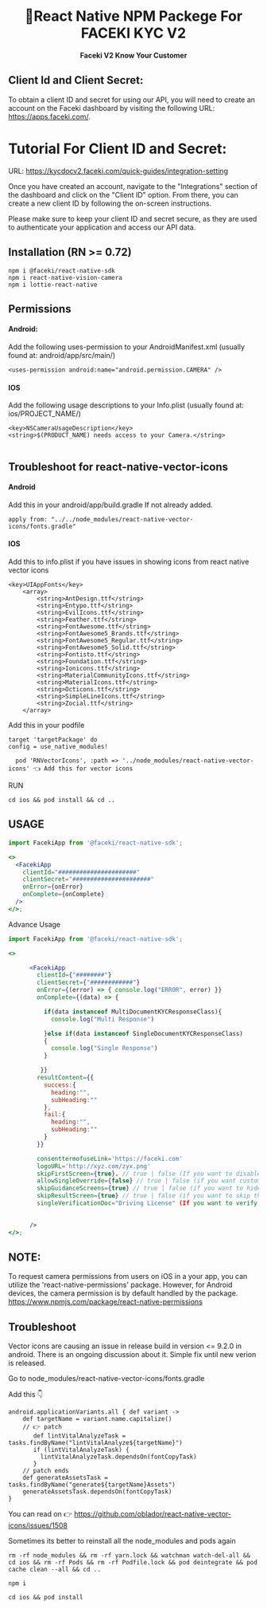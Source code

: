 <h1 align="center">
    🎈React Native NPM Packege For FACEKI KYC V2
</h1>

<p align="center">
  <strong>Faceki V2 Know Your Customer</strong><br>
</p>



## Client Id and Client Secret:

To obtain a client ID and secret for using our API, you will need to create an account on the Faceki dashboard by visiting the following URL: https://apps.faceki.com/.

# Tutorial For Client ID and Secret:
 
URL: https://kycdocv2.faceki.com/quick-guides/integration-setting

Once you have created an account, navigate to the "Integrations" section of the dashboard and click on the "Client ID" option. From there, you can create a new client ID by following the on-screen instructions.

Please make sure to keep your client ID and secret secure, as they are used to authenticate your application and access our API data.

## Installation (RN >= 0.72)

```
npm i @faceki/react-native-sdk
npm i react-native-vision-camera
npm i lottie-react-native
```



## Permissions

#### Android:

Add the following uses-permission to your AndroidManifest.xml (usually found at: android/app/src/main/)

```
<uses-permission android:name="android.permission.CAMERA" />

```

#### IOS

Add the following usage descriptions to your Info.plist (usually found at: ios/PROJECT_NAME/)

```
<key>NSCameraUsageDescription</key>
<string>$(PRODUCT_NAME) needs access to your Camera.</string>


```

## Troubleshoot for react-native-vector-icons

#### Android

Add this in your android/app/build.gradle If not already added.

```
apply from: "../../node_modules/react-native-vector-icons/fonts.gradle"
```

#### IOS

Add this to info.plist if you have issues in showing icons from react native vector icons

```
<key>UIAppFonts</key>
	<array>
		<string>AntDesign.ttf</string>
		<string>Entypo.ttf</string>
		<string>EvilIcons.ttf</string>
		<string>Feather.ttf</string>
		<string>FontAwesome.ttf</string>
		<string>FontAwesome5_Brands.ttf</string>
		<string>FontAwesome5_Regular.ttf</string>
		<string>FontAwesome5_Solid.ttf</string>
		<string>Fontisto.ttf</string>
		<string>Foundation.ttf</string>
		<string>Ionicons.ttf</string>
		<string>MaterialCommunityIcons.ttf</string>
		<string>MaterialIcons.ttf</string>
		<string>Octicons.ttf</string>
		<string>SimpleLineIcons.ttf</string>
		<string>Zocial.ttf</string>
	</array>

```

Add this in your podfile

```
target 'targetPackage' do
config = use_native_modules!

  pod 'RNVectorIcons', :path => '../node_modules/react-native-vector-icons' 👈 Add this for vector icons
```

RUN

```
cd ios && pod install && cd ..
```

## USAGE

```jsx
import FacekiApp from '@faceki/react-native-sdk';

<>
  <FacekiApp
    clientId="######################"
    clientSecret="######################"
    onError={onError}
    onComplete={onComplete}
  />
</>;
```

Advance Usage

```jsx
import FacekiApp from '@faceki/react-native-sdk';

<>

      <FacekiApp
        clientId={"########"}
        clientSecret={"############"}
        onError={(error) => { console.log("ERROR", error) }}
        onComplete={(data) => {

          if(data instanceof MultiDocumentKYCResponseClass){
            console.log("Multi Response")

          }else if(data instanceof SingleDocumentKYCResponseClass)
          {
            console.log("Single Response")
          }

         }}
        resultContent={{
          success:{
            heading:"",
            subHeading:""
          },
          fail:{
            heading:"",
            subHeading:""
          }
        }}

        consenttermofuseLink='https://faceki.com'
        logoURL='http://xyz.com/zyx.png'
        skipFirstScreen={true}. // true | false (If you want to disable first getting started screen)
        allowSingleOverride={false} // true | false (if you want customer to select the document)
        skipGuidanceScreens={true} // true | false (if you want to hide the guidance screens)
        skipResultScreen={true} // true | false (if you want to skip the result screen and manage your logic by onError or onComplete method)
        singleVerificationDoc="Driving License" (If you want to verify specific document with allowSingleOverride)
     

      />
</>;
```

## NOTE:

To request camera permissions from users on iOS in a your app, you can utilize the 'react-native-permissions' package. However, for Android devices, the camera permission is by default handled by the package.
https://www.npmjs.com/package/react-native-permissions

## Troubleshoot

Vector icons are causing an issue in release build in version <= 9.2.0 in android. There is an ongoing discussion about it. Simple fix until new verion is released.

Go to node_modules/react-native-vector-icons/fonts.gradle

Add this 👇

    android.applicationVariants.all { def variant ->
        def targetName = variant.name.capitalize()
        // 👉 patch
           def lintVitalAnalyzeTask = tasks.findByName("lintVitalAnalyze${targetName}")
           if (lintVitalAnalyzeTask) {
             lintVitalAnalyzeTask.dependsOn(fontCopyTask)
           }
        // patch ends
        def generateAssetsTask = tasks.findByName("generate${targetName}Assets")
        generateAssetsTask.dependsOn(fontCopyTask)
    }

You can read on 👉 https://github.com/oblador/react-native-vector-icons/issues/1508

Sometimes its better to reinstall all the node_modules and pods again

```
rm -rf node_modules && rm -rf yarn.lock && watchman watch-del-all && cd ios && rm -rf Pods && rm -rf Podfile.lock && pod deintegrate && pod cache clean --all && cd ..

```

```
npm i
```

```
cd ios && pod install
```